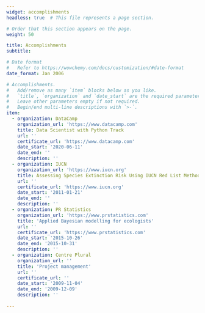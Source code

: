 ```yaml
---
widget: accomplishments
headless: true  # This file represents a page section.

# Order that this section appears on the page.
weight: 50

title: Accomplishments
subtitle:

# Date format
#   Refer to https://wowchemy.com/docs/customization/#date-format
date_format: Jan 2006

# Accomplishments.
#   Add/remove as many `item` blocks below as you like.
#   `title`, `organization` and `date_start` are the required parameters.
#   Leave other parameters empty if not required.
#   Begin/end multi-line descriptions with `>-`.
item:
  - organization: DataCamp
    organization_url: 'https://www.datacamp.com'
    title: Data Scientist with Python Track
    url: ''
    certificate_url: 'https://www.datacamp.com'
    date_start: '2020-06-11'
    date_end: ''
    description: ''
  - organization: IUCN
    organization_url: 'https://www.iucn.org'
    title: Assessing Species Extinction Risk Using IUCN Red List Methodology
    url: ''
    certificate_url: 'https://www.iucn.org'
    date_start: '2011-01-21'
    date_end: ''
    description: ''
  - organization: PR Statistics
    organization_url: 'https://www.prstatistics.com'
    title: 'Applied Bayesian modelling for ecologists'
    url: ''
    certificate_url: 'https://www.prstatistics.com'
    date_start: '2015-10-26'
    date_end: '2015-10-31'
    description: ''
  - organization: Centre Plural
    organization_url: ''
    title: 'Project management'
    url: ''
    certificate_url: ''
    date_start: '2009-11-04'
    date_end: '2009-12-09'
    description: ''
    
---
```

